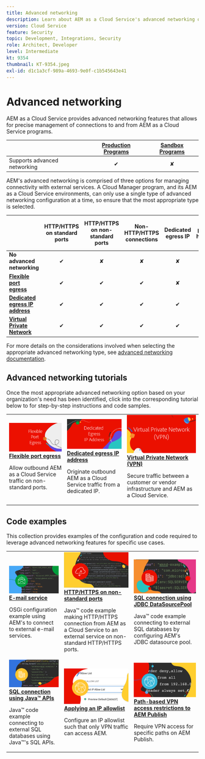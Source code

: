 ```yaml
---
title: Advanced networking
description: Learn about AEM as a Cloud Service's advanced networking options.
version: Cloud Service
feature: Security
topic: Development, Integrations, Security
role: Architect, Developer
level: Intermediate
kt: 9354
thumbnail: KT-9354.jpeg
exl-id: d1c1a3cf-989a-4693-9e0f-c1b545643e41
---
```

# Advanced networking

AEM as a Cloud Service provides advanced networking features that allows for precise management of connections to and from AEM as a Cloud Service programs. 

|                                                   | [Production Programs](https://experienceleague.adobe.com/docs/experience-manager-cloud-service/content/implementing/using-cloud-manager/programs/introduction-production-programs.html) | [Sandbox Programs](https://experienceleague.adobe.com/docs/experience-manager-cloud-service/content/implementing/using-cloud-manager/programs/introduction-sandbox-programs.html) |
|---------------------------------------------------|:-----------------------:|:---------------------:|
| Supports advanced networking                      | &#10004;                | &#10008;             |


AEM's advanced networking is comprised of three options for managing connectivity with external services. A Cloud Manager program, and its AEM as a Cloud Service environments, can only use a single type of advanced networking configuration at a time, so ensure that the most appropriate type is selected.

|                                   | HTTP/HTTPS on standard ports | HTTP/HTTPS on non-standard ports | Non-HTTP/HTTPS connections | Dedicated egress IP | "No-proxy hosts" list | Connect to VPN-protected services | Limit AEM Publish traffic by IP |
|-----------------------------------|:----------------------------:|:--------------------------------:|:--------------------------:|:-------------------:|:-------------------------------------:|:-------------------------------------:|:----:|
| __No advanced networking__                                            | &#10004; | &#10008; | &#10008; | &#10008; | &#10008; | &#10008; | &#10008; |
| [__Flexible port egress__](./flexible-port-egress.md)                 | &#10004; | &#10004; | &#10004; | &#10008; | &#10008; | &#10008; | &#10008; |
| [__Dedicated egress IP address__](./dedicated-egress-ip-address.md)   | &#10004; | &#10004; | &#10004; | &#10004; | &#10004; | &#10008; | &#10008; |
| [__Virtual Private Network__](./vpn.md)                               | &#10004; | &#10004; | &#10004; | &#10004; | &#10004; | &#10004; | &#10004; |


For more details on the considerations involved when selecting the appropriate advanced networking type, see [advanced networking documentation](https://experienceleague.adobe.com/docs/experience-manager-cloud-service/security/configuring-advanced-networking.html).

## Advanced networking tutorials

Once the most appropriate advanced networking option based on your organization's need has been identified, click into the corresponding tutorial below to for step-by-step instructions and code samples.

<table>
  <tr>
   <td>
      <a  href="./flexible-port-egress.md"><img alt="Flexible port egress" src="./assets/flexible-port-egress.png"/></a>
      <div><strong><a href="./flexible-port-egress.md">Flexible port egress</a></strong></div>
      <p>
          Allow outbound AEM as a Cloud Service traffic on non-standard ports.
      </p>
    </td>   
   <td>
      <a  href="./dedicated-egress-ip-address.md"><img alt="FleDedicated egress IP address" src="./assets/dedicated-egress-ip-address.png"/></a>
      <div><strong><a href="./dedicated-egress-ip-address.md">Dedicated egress IP address</a></strong></div>
      <p>
        Originate outbound AEM as a Cloud Service traffic from a dedicated IP.
      </p>
    </td>   
   <td>
      <a  href="./vpn.md"><img alt="Virtual Private Network (VPN)" src="./assets/vpn.png"/></a>
      <div><strong><a href="./vpn.md">Virtual Private Network (VPN)</a></strong></div>
      <p>
        Secure traffic between a customer or vendor infrastructure and AEM as a Cloud Service.
      </p>
    </td>   
  </tr>
</table>

## Code examples

This collection provides examples of the configuration and code required to leverage advanced networking features for specific use cases.

<table><tr>
   <td>
      <a  href="./examples/email-service.md"><img alt="Virtual Private Network (VPN)" src="./assets/code-examples__email.png"/></a>
      <div><strong><a href="./examples/email-service.md">E-mail service</a></strong></div>
      <p>
        OSGi configuration example using AEM's to connect to external e-mail services.
      </p>
    </td>  
    <td>
        <a  href="./examples/http-on-non-standard-ports.md"><img alt="HTTP/HTTPS on non-standard ports" src="./assets/code-examples__http.png"/></a>
        <div><strong><a href="./examples/http-on-non-standard-ports.md">HTTP/HTTPS on non-standard ports</a></strong></div>
        <p>
            Java™ code example making HTTP/HTTPS connection from AEM as a Cloud Service to an external service on non-standard HTTP/HTTPS ports.
        </p>
    </td>
    <td>
      <a  href="./examples/sql-datasourcepool.md"><img alt="SQL connection using JDBC DataSourcePool" src="./assets//code-examples__sql-osgi.png"/></a>
      <div><strong><a href="./examples/sql-datasourcepool.md">SQL connection using JDBC DataSourcePool</a></strong></div>
      <p>
            Java™ code example connecting to external SQL databases by configuring AEM's JDBC datasource pool.
      </p>
    </td>   
    </tr><tr>
    <td>
      <a  href="./examples/sql-java-apis.md"><img alt="SQL connection using Java APIs" src="./assets/code-examples__sql-java-api.png"/></a>
      <div><strong><a href="./examples/sql-java-apis.md">SQL connection using Java™ APIs</a></strong></div>
      <p>
            Java™ code example connecting to external SQL databases using Java™'s SQL APIs.
      </p>
    </td>   
    <td>
      <a  href="https://experienceleague.adobe.com/docs/experience-manager-cloud-service/implementing/using-cloud-manager/ip-allow-lists/apply-allow-list.html"><img alt="Applying an IP allow list" src="./assets/code_examples__vpn-allow-list.png"/></a>
      <div><strong><a href="https://experienceleague.adobe.com/docs/experience-manager-cloud-service/implementing/using-cloud-manager/ip-allow-lists/apply-allow-list.html">Applying an IP allowlist</a></strong></div>
      <p>
            Configure an IP allowlist such that only VPN traffic can access AEM.
      </p>
    </td>
   <td>
      <a  href="https://experienceleague.adobe.com/docs/experience-manager-cloud-service/security/configuring-advanced-networking.html#restrict-vpn-to-ingress-connections"><img alt="Path-based VPN access restrictions to AEM Publish" src="./assets/code_examples__vpn-path-allow-list.png"/></a>
      <div><strong><a href="https://experienceleague.adobe.com/docs/experience-manager-cloud-service/security/configuring-advanced-networking.html#restrict-vpn-to-ingress-connections">Path-based VPN access restrictions to AEM Publish</a></strong></div>
      <p>
            Require VPN access for specific paths on AEM Publish.
      </p>
    </td>
</tr>
</table>
